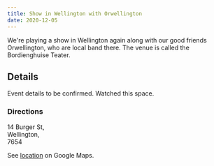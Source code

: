 ```yaml
---
title: Show in Wellington with Orwellington
date: 2020-12-05
---
```


We're playing a show in Wellington again along with our good friends Orwellington, who are local band there. The venue is called the Bordienghuise Teater.

## Details

Event details to be confirmed. Watched this space.

### Directions

14 Burger St,<br>
Wellington,<br>
7654

See [location](https://www.google.com/maps/place/14+Burger+St,+Wellington,+7654/@-33.6394752,19.0025404,17z/data=!4m5!3m4!1s0x1dcd08af39303cd9:0xece33b063128849e!8m2!3d-33.6394797!4d19.0047291) on Google Maps.
